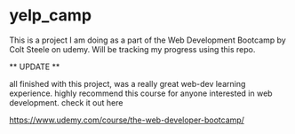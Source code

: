 # yelp_camp


This is a project I am doing as a part of the Web Development Bootcamp by Colt Steele on udemy.
Will be tracking my progress using this repo. 

** UPDATE **

all finished with this project, was a really great web-dev learning experience. highly recommend this course 
for anyone interested in web development. check it out here

https://www.udemy.com/course/the-web-developer-bootcamp/
